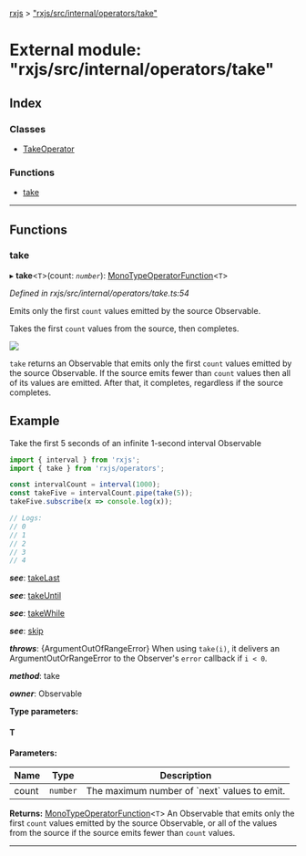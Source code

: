 [rxjs](../README.md) > ["rxjs/src/internal/operators/take"](../modules/_rxjs_src_internal_operators_take_.md)

# External module: "rxjs/src/internal/operators/take"

## Index

### Classes

* [TakeOperator](../classes/_rxjs_src_internal_operators_take_.takeoperator.md)

### Functions

* [take](_rxjs_src_internal_operators_take_.md#take)

---

## Functions

<a id="take"></a>

###  take

▸ **take**<`T`>(count: *`number`*): [MonoTypeOperatorFunction](../interfaces/_rxjs_src_internal_types_.monotypeoperatorfunction.md)<`T`>

*Defined in rxjs/src/internal/operators/take.ts:54*

Emits only the first `count` values emitted by the source Observable.

Takes the first `count` values from the source, then completes.

![](take.png)

`take` returns an Observable that emits only the first `count` values emitted by the source Observable. If the source emits fewer than `count` values then all of its values are emitted. After that, it completes, regardless if the source completes.

Example
-------

Take the first 5 seconds of an infinite 1-second interval Observable

```javascript
import { interval } from 'rxjs';
import { take } from 'rxjs/operators';

const intervalCount = interval(1000);
const takeFive = intervalCount.pipe(take(5));
takeFive.subscribe(x => console.log(x));

// Logs:
// 0
// 1
// 2
// 3
// 4
```

*__see__*: [takeLast](_rxjs_src_internal_operators_takelast_.md#takelast)

*__see__*: [takeUntil](_rxjs_src_internal_operators_takeuntil_.md#takeuntil)

*__see__*: [takeWhile](_rxjs_src_internal_operators_takewhile_.md#takewhile)

*__see__*: [skip](_rxjs_src_internal_operators_skip_.md#skip)

*__throws__*: {ArgumentOutOfRangeError} When using `take(i)`, it delivers an ArgumentOutOrRangeError to the Observer's `error` callback if `i < 0`.

*__method__*: take

*__owner__*: Observable

**Type parameters:**

#### T 
**Parameters:**

| Name | Type | Description |
| ------ | ------ | ------ |
| count | `number` |  The maximum number of \`next\` values to emit. |

**Returns:** [MonoTypeOperatorFunction](../interfaces/_rxjs_src_internal_types_.monotypeoperatorfunction.md)<`T`>
An Observable that emits only the first `count`
values emitted by the source Observable, or all of the values from the source
if the source emits fewer than `count` values.

___

